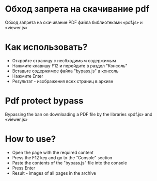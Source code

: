 # Обход запрета на скачивание pdf
Обход запрета на скачивание PDF файла библиотеками «pdf.js» и «viewer.js»

# Как использовать?
- Откройте страницу с необходимым содержимым
- Нажмите клавишу F12 и перейдите в раздел "Консоль"
- Вставьте содержимое файла "bypass.js" в консоль
- Нажмите Enter
- Результат - изображения всех страниц в архиве

# Pdf protect bypass
Bypassing the ban on downloading a PDF file by the libraries «pdf.js» and «viewer.js»
# How to use?
- Open the page with the required content
- Press the F12 key and go to the "Console" section
- Paste the contents of the "bypass.js" file into the console
- Press Enter
- Result - images of all pages in the archive
